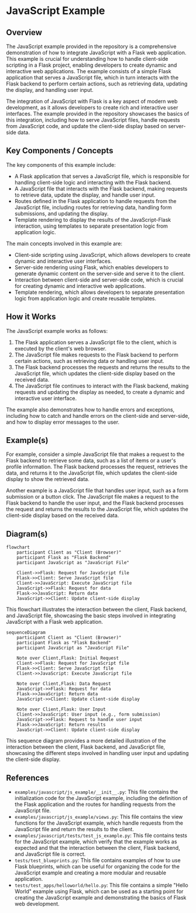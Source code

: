 # JavaScript Example
## Overview
The JavaScript example provided in the repository is a comprehensive demonstration of how to integrate JavaScript with a Flask web application. This example is crucial for understanding how to handle client-side scripting in a Flask project, enabling developers to create dynamic and interactive web applications. The example consists of a simple Flask application that serves a JavaScript file, which in turn interacts with the Flask backend to perform certain actions, such as retrieving data, updating the display, and handling user input.

The integration of JavaScript with Flask is a key aspect of modern web development, as it allows developers to create rich and interactive user interfaces. The example provided in the repository showcases the basics of this integration, including how to serve JavaScript files, handle requests from JavaScript code, and update the client-side display based on server-side data.

## Key Components / Concepts
The key components of this example include:
- A Flask application that serves a JavaScript file, which is responsible for handling client-side logic and interacting with the Flask backend.
- A JavaScript file that interacts with the Flask backend, making requests to retrieve data, update the display, and handle user input.
- Routes defined in the Flask application to handle requests from the JavaScript file, including routes for retrieving data, handling form submissions, and updating the display.
- Template rendering to display the results of the JavaScript-Flask interaction, using templates to separate presentation logic from application logic.

The main concepts involved in this example are:
- Client-side scripting using JavaScript, which allows developers to create dynamic and interactive user interfaces.
- Server-side rendering using Flask, which enables developers to generate dynamic content on the server-side and serve it to the client.
- Interaction between client-side and server-side code, which is crucial for creating dynamic and interactive web applications.
- Template rendering, which allows developers to separate presentation logic from application logic and create reusable templates.

## How it Works
The JavaScript example works as follows:
1. The Flask application serves a JavaScript file to the client, which is executed by the client's web browser.
2. The JavaScript file makes requests to the Flask backend to perform certain actions, such as retrieving data or handling user input.
3. The Flask backend processes the requests and returns the results to the JavaScript file, which updates the client-side display based on the received data.
4. The JavaScript file continues to interact with the Flask backend, making requests and updating the display as needed, to create a dynamic and interactive user interface.

The example also demonstrates how to handle errors and exceptions, including how to catch and handle errors on the client-side and server-side, and how to display error messages to the user.

## Example(s)
For example, consider a simple JavaScript file that makes a request to the Flask backend to retrieve some data, such as a list of items or a user's profile information. The Flask backend processes the request, retrieves the data, and returns it to the JavaScript file, which updates the client-side display to show the retrieved data.

Another example is a JavaScript file that handles user input, such as a form submission or a button click. The JavaScript file makes a request to the Flask backend to handle the user input, and the Flask backend processes the request and returns the results to the JavaScript file, which updates the client-side display based on the received data.

## Diagram(s)
```mermaid
flowchart
    participant Client as "Client (Browser)"
    participant Flask as "Flask Backend"
    participant JavaScript as "JavaScript File"

    Client->>Flask: Request for JavaScript file
    Flask->>Client: Serve JavaScript file
    Client->>JavaScript: Execute JavaScript file
    JavaScript->>Flask: Request for data
    Flask->>JavaScript: Return data
    JavaScript->>Client: Update client-side display
```
This flowchart illustrates the interaction between the client, Flask backend, and JavaScript file, showcasing the basic steps involved in integrating JavaScript with a Flask web application.

```mermaid
sequenceDiagram
    participant Client as "Client (Browser)"
    participant Flask as "Flask Backend"
    participant JavaScript as "JavaScript File"

    Note over Client,Flask: Initial Request
    Client->>Flask: Request for JavaScript file
    Flask->>Client: Serve JavaScript file
    Client->>JavaScript: Execute JavaScript file

    Note over Client,Flask: Data Request
    JavaScript->>Flask: Request for data
    Flask->>JavaScript: Return data
    JavaScript->>Client: Update client-side display

    Note over Client,Flask: User Input
    Client->>JavaScript: User input (e.g., form submission)
    JavaScript->>Flask: Request to handle user input
    Flask->>JavaScript: Return results
    JavaScript->>Client: Update client-side display
```
This sequence diagram provides a more detailed illustration of the interaction between the client, Flask backend, and JavaScript file, showcasing the different steps involved in handling user input and updating the client-side display.

## References
- `examples/javascript/js_example/__init__.py`: This file contains the initialization code for the JavaScript example, including the definition of the Flask application and the routes for handling requests from the JavaScript file.
- `examples/javascript/js_example/views.py`: This file contains the view functions for the JavaScript example, which handle requests from the JavaScript file and return the results to the client.
- `examples/javascript/tests/test_js_example.py`: This file contains tests for the JavaScript example, which verify that the example works as expected and that the interaction between the client, Flask backend, and JavaScript file is correct.
- `tests/test_blueprints.py`: This file contains examples of how to use Flask blueprints, which can be useful for organizing the code for the JavaScript example and creating a more modular and reusable application.
- `tests/test_apps/helloworld/hello.py`: This file contains a simple "Hello World" example using Flask, which can be used as a starting point for creating the JavaScript example and demonstrating the basics of Flask web development.